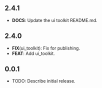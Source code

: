 ## 2.4.1

 - **DOCS**: Update the ui toolkit README.md.

## 2.4.0

 - **FIX**(ui_toolkit): Fix for publishing.
 - **FEAT**: Add ui_toolkit.

## 0.0.1

* TODO: Describe initial release.
